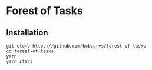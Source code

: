 # Forest of Tasks

## Installation

```shell
git clone https://github.com/kobzarvs/forest-of-tasks
cd forest-of-tasks
yarn
yarn start
```
